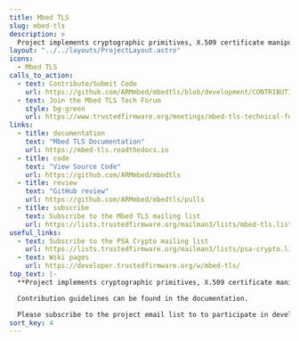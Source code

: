 ```yaml
---
title: Mbed TLS
slug: mbed-tls
description: >
  Project implements cryptographic primitives, X.509 certificate manipulation and the SSL/TLS and DTLS protocols.
layout: "../../layouts/ProjectLayout.astro"
icons:
  - Mbed TLS
calls_to_action:
  - text: Contribute/Submit Code
    url: https://github.com/ARMmbed/mbedtls/blob/development/CONTRIBUTING.md
  - text: Join the Mbed TLS Tech Forum
    style: bg-green
    url: https://www.trustedfirmware.org/meetings/mbed-tls-technical-forum/
links:
  - title: documentation
    text: "Mbed TLS Documentation"
    url: https://mbed-tls.readthedocs.io
  - title: code
    text: "View Source Code"
    url: https://github.com/ARMmbed/mbedtls
  - title: review
    text: "GitHub review"
    url: https://github.com/ARMmbed/mbedtls/pulls
  - title: subscribe
    text: Subscribe to the Mbed TLS mailing list
    url: https://lists.trustedfirmware.org/mailman3/lists/mbed-tls.lists.trustedfirmware.org/
useful_links:
  - text: Subscribe to the PSA Crypto mailing list
    url: https://lists.trustedfirmware.org/mailman3/lists/psa-crypto.lists.trustedfirmware.org/
  - text: Wiki pages
    url: https://developer.trustedfirmware.org/w/mbed-tls/
top_text: |-
  **Project implements cryptographic primitives, X.509 certificate manipulation and the SSL/TLS and DTLS protocols. The project provides reference implementation of [PSA Cryptography API Specification](https://developer.arm.com/documentation/ihi0086/b) by supporting the cryptographic operations via. PSA Crypto APIs. The project also supports the [PSA Cryptoprocessor driver interface Specification](https://github.com/Mbed-TLS/mbedtls/blob/development/docs/proposed/psa-driver-interface.md) which defines an interface for cryptoprocessor drivers. The small code footprint makes the project suitable for embedded systems. It has many users, including TF-A, TF-M and OP-TEE.**

  Contribution guidelines can be found in the documentation.

  Please subscribe to the project email list to to participate in development discussions.
sort_key: 4
---
```

